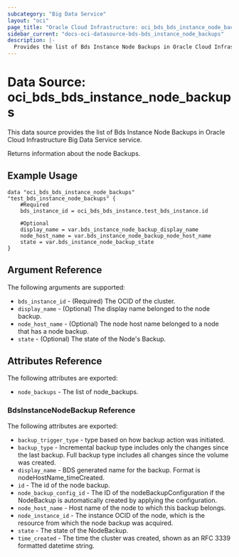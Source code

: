 ```yaml
---
subcategory: "Big Data Service"
layout: "oci"
page_title: "Oracle Cloud Infrastructure: oci_bds_bds_instance_node_backups"
sidebar_current: "docs-oci-datasource-bds-bds_instance_node_backups"
description: |-
  Provides the list of Bds Instance Node Backups in Oracle Cloud Infrastructure Big Data Service service
---
```


# Data Source: oci_bds_bds_instance_node_backups
This data source provides the list of Bds Instance Node Backups in Oracle Cloud Infrastructure Big Data Service service.

Returns information about the node Backups.


## Example Usage

```hcl
data "oci_bds_bds_instance_node_backups" "test_bds_instance_node_backups" {
	#Required
	bds_instance_id = oci_bds_bds_instance.test_bds_instance.id

	#Optional
	display_name = var.bds_instance_node_backup_display_name
	node_host_name = var.bds_instance_node_backup_node_host_name
	state = var.bds_instance_node_backup_state
}
```

## Argument Reference

The following arguments are supported:

* `bds_instance_id` - (Required) The OCID of the cluster.
* `display_name` - (Optional) The display name belonged to the node backup.
* `node_host_name` - (Optional) The node host name belonged to a node that has a node backup.
* `state` - (Optional) The state of the Node's Backup.


## Attributes Reference

The following attributes are exported:

* `node_backups` - The list of node_backups.

### BdsInstanceNodeBackup Reference

The following attributes are exported:

* `backup_trigger_type` - type based on how backup action was initiated.
* `backup_type` - Incremental backup type includes only the changes since the last backup. Full backup type includes all changes since the volume was created.
* `display_name` - BDS generated name for the backup. Format is nodeHostName_timeCreated.
* `id` - The id of the node backup.
* `node_backup_config_id` - The ID of the nodeBackupConfiguration if the NodeBackup is automatically created by applying the configuration.
* `node_host_name` - Host name of the node to which this backup belongs.
* `node_instance_id` - The instance OCID of the node, which is the resource from which the node backup was acquired.
* `state` - The state of the NodeBackup.
* `time_created` - The time the cluster was created, shown as an RFC 3339 formatted datetime string.

